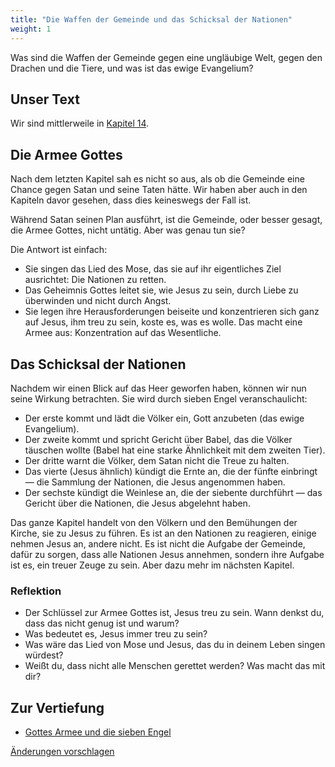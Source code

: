 ```yaml
---
title: "Die Waffen der Gemeinde und das Schicksal der Nationen"
weight: 1
---
```



Was sind die Waffen der Gemeinde gegen eine ungläubige Welt, gegen den Drachen und die Tiere, und was ist das ewige Evangelium?


## Unser Text

<a name="5b8f"></a>
Wir sind mittlerweile in [Kapitel 14](https://www.bibleserver.com/SLT/Offenbarung14).


## Die Armee Gottes

<a name="e270"></a>
Nach dem letzten Kapitel sah es nicht so aus, als ob die Gemeinde eine Chance gegen Satan und seine Taten hätte. Wir haben aber auch in den Kapiteln davor gesehen, dass dies keineswegs der Fall ist.

Während Satan seinen Plan ausführt, ist die Gemeinde, oder besser gesagt, die Armee Gottes, nicht untätig. Aber was genau tun sie?

Die Antwort ist einfach:

- Sie singen das Lied des Mose, das sie auf ihr eigentliches Ziel ausrichtet: Die Nationen zu retten.
- Das Geheimnis Gottes leitet sie, wie Jesus zu sein, durch Liebe zu überwinden und nicht durch Angst.
- Sie legen ihre Herausforderungen beiseite und konzentrieren sich ganz auf Jesus, ihm treu zu sein, koste es, was es wolle. Das macht eine Armee aus: Konzentration auf das Wesentliche.



## Das Schicksal der Nationen

<a name="cba9"></a>
Nachdem wir einen Blick auf das Heer geworfen haben, können wir nun seine Wirkung betrachten. Sie wird durch sieben Engel veranschaulicht:

- Der erste kommt und lädt die Völker ein, Gott anzubeten (das ewige Evangelium).
- Der zweite kommt und spricht Gericht über Babel, das die Völker täuschen wollte (Babel hat eine starke Ähnlichkeit mit dem zweiten Tier).
- Der dritte warnt die Völker, dem Satan nicht die Treue zu halten.
- Das vierte (Jesus ähnlich) kündigt die Ernte an, die der fünfte einbringt — die Sammlung der Nationen, die Jesus angenommen haben.
- Der sechste kündigt die Weinlese an, die der siebente durchführt — das Gericht über die Nationen, die Jesus abgelehnt haben.


Das ganze Kapitel handelt von den Völkern und den Bemühungen der Kirche, sie zu Jesus zu führen. Es ist an den Nationen zu reagieren, einige nehmen Jesus an, andere nicht. Es ist nicht die Aufgabe der Gemeinde, dafür zu sorgen, dass alle Nationen Jesus annehmen, sondern ihre Aufgabe ist es, ein treuer Zeuge zu sein. Aber dazu mehr im nächsten Kapitel.


### Reflektion

<a name="83c3"></a>
- Der Schlüssel zur Armee Gottes ist, Jesus treu zu sein. Wann denkst du, dass das nicht genug ist und warum?
- Was bedeutet es, Jesus immer treu zu sein?
- Was wäre das Lied von Mose und Jesus, das du in deinem Leben singen würdest?
- Weißt du, dass nicht alle Menschen gerettet werden? Was macht das mit dir?







## Zur Vertiefung

<a name="1142"></a>
- [Gottes Armee und die sieben Engel](../../../../content/harvest/expl/gods-army-and-the-seven-angels)





[Änderungen vorschlagen](https://github.com/revelation-today/revelation-today/blob/main/exampleSite/content/docs/content/harvest/appl/the-weapons-of-the-church.de.md)
